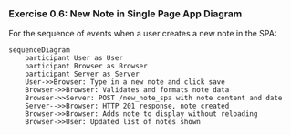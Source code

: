 ### Exercise 0.6: New Note in Single Page App Diagram

For the sequence of events when a user creates a new note in the SPA:

```mermaid
sequenceDiagram
    participant User as User
    participant Browser as Browser
    participant Server as Server
    User->>Browser: Type in a new note and click save
    Browser->>Browser: Validates and formats note data
    Browser->>Server: POST /new_note_spa with note content and date
    Server-->>Browser: HTTP 201 response, note created
    Browser->>Browser: Adds note to display without reloading
    Browser->>User: Updated list of notes shown
```